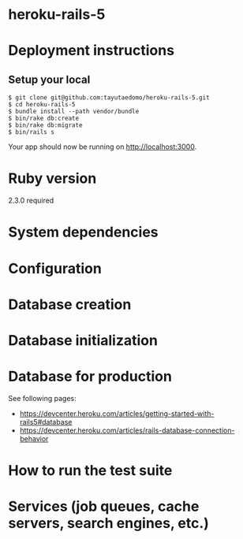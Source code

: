 # heroku-rails-5

# Deployment instructions
## Setup your local
```
$ git clone git@github.com:tayutaedomo/heroku-rails-5.git
$ cd heroku-rails-5
$ bundle install --path vendor/bundle
$ bin/rake db:create
$ bin/rake db:migrate
$ bin/rails s
```

Your app should now be running on [http://localhost:3000](http://localhost:3000).

# Ruby version
2.3.0 required

# System dependencies

# Configuration

# Database creation

# Database initialization

# Database for production
See following pages:  
- https://devcenter.heroku.com/articles/getting-started-with-rails5#database
- https://devcenter.heroku.com/articles/rails-database-connection-behavior

# How to run the test suite

# Services (job queues, cache servers, search engines, etc.)

